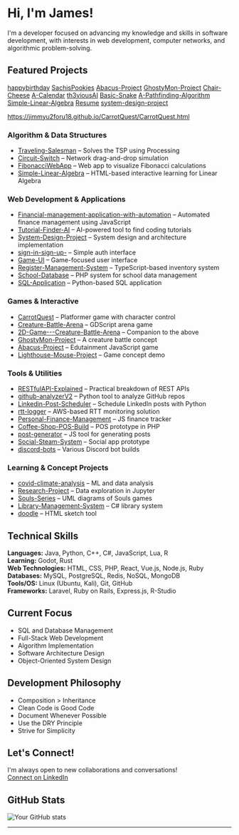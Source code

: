 # Hi, I'm James!

I'm a developer focused on advancing my knowledge and skills in software development, with interests in web development, computer networks, and algorithmic problem-solving.

## Featured Projects
[happybirthday](https://jimmyu2foru18.github.io/happybirthday)
[SachisPookies](https://jimmyu2foru18.github.io/SachisPookies)
[Abacus-Project](https://jimmyu2foru18.github.io/Abacus-Project)
[GhostyMon-Project](https://jimmyu2foru18.github.io/GhostyMon-Project)
[Chair-Cheese](https://jimmyu2foru18.github.io/Chair-Cheese/new_index.html)
[A-Calendar](https://jimmyu2foru18.github.io/A-Calendar)
[th3viousAI](https://jimmyu2foru18.github.io/th3viousAI)
[Basic-Snake](https://jimmyu2foru18.github.io/Basic-Snake)
[A-Pathfinding-Algorithm](https://jimmyu2foru18.github.io/A-Pathfinding-Algorithm/demo.html)
[Simple-Linear-Algebra](https://jimmyu2foru18.github.io/Simple-Linear-Algebra)
[Resume](https://jimmyu2foru18.github.io/Resume)
[system-design-project](https://system-design-project.vercel.app)

https://jimmyu2foru18.github.io/CarrotQuest/CarrotQuest.html
### Algorithm & Data Structures
- [Traveling-Salesman](https://github.com/Jimmyu2foru18/Traveling-Salesman) – Solves the TSP using Processing  
- [Circuit-Switch](https://github.com/Jimmyu2foru18/Circuit-Switch) – Network drag-and-drop simulation  
- [FibonacciWebApp](https://github.com/Jimmyu2foru18/FibonacciWebApp) – Web app to visualize Fibonacci calculations  
- [Simple-Linear-Algebra](https://github.com/Jimmyu2foru18/Simple-Linear-Algebra) – HTML-based interactive learning for Linear Algebra  

### Web Development & Applications
- [Financial-management-application-with-automation](https://github.com/Jimmyu2foru18/Financial-management-application-with-automation) – Automated finance management using JavaScript  
- [Tutorial-Finder-AI](https://github.com/Jimmyu2foru18/Tutorial-Finder-AI) – AI-powered tool to find coding tutorials  
- [System-Design-Project](https://github.com/Jimmyu2foru18/System-Design-Project) – System design and architecture implementation    
- [sign-in-sign-up-](https://github.com/Jimmyu2foru18/sign-in-sign-up-) – Simple auth interface  
- [Game-UI](https://github.com/Jimmyu2foru18/Game-UI) – Game-focused user interface  
- [Register-Management-System](https://github.com/Jimmyu2foru18/Register-Management-System) – TypeScript-based inventory system  
- [School-Database](https://github.com/Jimmyu2foru18/School-Database) – PHP system for school data management  
- [SQL-Application](https://github.com/Jimmyu2foru18/SQL-Application) – Python-based SQL application  

### Games & Interactive
- [CarrotQuest](https://github.com/Jimmyu2foru18/CarrotQuest) – Platformer game with character control  
- [Creature-Battle-Arena](https://github.com/Jimmyu2foru18/Creature-Battle-Arena) – GDScript arena game  
- [2D-Game---Creature-Battle-Arena](https://github.com/Jimmyu2foru18/2D-Game---Creature-Battle-Arena) – Companion to the above  
- [GhostyMon-Project](https://github.com/Jimmyu2foru18/GhostyMon-Project) – A creature battle concept  
- [Abacus-Project](https://github.com/Jimmyu2foru18/Abacus-Project) – Edutainment JavaScript game  
- [Lighthouse-Mouse-Project](https://github.com/Jimmyu2foru18/Lighthouse-Mouse-Project) – Game concept demo  

### Tools & Utilities
- [RESTfulAPI-Explained](https://github.com/Jimmyu2foru18/RESTfulAPI-Explained) – Practical breakdown of REST APIs  
- [github-analyzerV2](https://github.com/Jimmyu2foru18/github-analyzerV2) – Python tool to analyze GitHub repos  
- [Linkedin-Post-Scheduler](https://github.com/Jimmyu2foru18/Linkedin-Post-Scheduler) – Schedule LinkedIn posts with Python  
- [rtt-logger](https://github.com/Jimmyu2foru18/rtt-logger) – AWS-based RTT monitoring solution  
- [Personal-Finance-Management](https://github.com/Jimmyu2foru18/Personal-Finance-Management) – JS finance tracker  
- [Coffee-Shop-POS-Build](https://github.com/Jimmyu2foru18/Coffee-Shop-POS-Build) – POS prototype in PHP  
- [post-generator](https://github.com/Jimmyu2foru18/post-generator) – JS tool for generating posts  
- [Social-Steam-System](https://github.com/Jimmyu2foru18/Social-Steam-System) – Social app prototype  
- [discord-bots](https://github.com/Jimmyu2foru18/discord-bots) – Various Discord bot builds  

### Learning & Concept Projects
- [covid-climate-analysis](https://github.com/Jimmyu2foru18/covid-climate-analysis) – ML and data analysis  
- [Research-Project](https://github.com/Jimmyu2foru18/Research-Project) – Data exploration in Jupyter  
- [Souls-Series](https://github.com/Jimmyu2foru18/Souls-Series) – UML diagrams of Souls games  
- [Library-Management-System](https://github.com/Jimmyu2foru18/Library-Management-System) – C# library system  
- [doodle](https://github.com/Jimmyu2foru18/doodle) – HTML sketch tool  

## Technical Skills

**Languages:** Java, Python, C++, C#, JavaScript, Lua, R  
**Learning:** Godot, Rust  
**Web Technologies:** HTML, CSS, PHP, React, Vue.js, Node.js, Ruby  
**Databases:** MySQL, PostgreSQL, Redis, NoSQL, MongoDB  
**Tools/OS:** Linux (Ubuntu, Kali), Git, GitHub  
**Frameworks:** Laravel, Ruby on Rails, Express.js, R-Studio  

## Current Focus

- SQL and Database Management  
- Full-Stack Web Development  
- Algorithm Implementation  
- Software Architecture Design  
- Object-Oriented System Design  

## Development Philosophy

- Composition > Inheritance  
- Clean Code is Good Code  
- Document Whenever Possible  
- Use the DRY Principle  
- Strive for Simplicity  

## Let's Connect!

I'm always open to new collaborations and conversations!  
[Connect on LinkedIn](https://www.linkedin.com/in/james-mcguigan-jr-b26a5b317)

## GitHub Stats

![Your GitHub stats](https://github-readme-stats.vercel.app/api?username=Jimmyu2foru18&show_icons=true&theme=radical)

---
